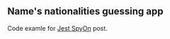 ## Name's nationalities guessing app

Code examle for [Jest SpyOn](https://meticulous.ai/blog/how-to-use-jest-spyon/) post.
